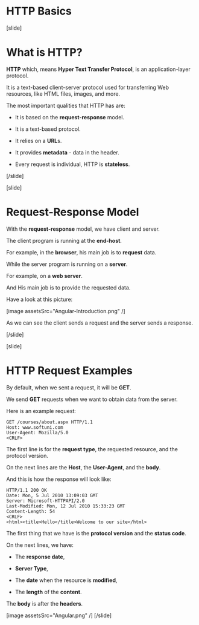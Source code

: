 # HTTP Basics

[slide]

# What is HTTP?

**HTTP** which, means **Hyper Text Transfer Protocol**, is an application-layer protocol.

It is a text\-based client\-server protocol used for transferring Web resources, like HTML files, images, and more.

The most important qualities that HTTP has are:

-  It is based on the **request-response** model.

-  It is a text\-based protocol.

-  It relies on a **URL**s.

-  It provides **metadata** \- data in the header.

-  Every request is individual, HTTP is **stateless**.

[/slide]

[slide]

# Request-Response Model

With the **request-response** model, we have client and server.

The client program is running at the **end-host**.

For example, in the **browser**, his main job is to **request** data.

While the server program is running on a **server**.

For example, on a **web server**.

And His main job is to provide the requested data.

Have a look at this picture:

[image assetsSrc="Angular-Introduction.png" /]

As we can see the client sends a request and the server sends a response.

[/slide]

[slide]

# HTTP Request Examples

By default, when we sent a request, it will be **GET**.

We send **GET** requests when we want to obtain data from the server.

Here is an example request:

```
GET /courses/about.aspx HTTP/1.1
Host: www.softuni.com
User-Agent: Mozilla/5.0
<CRLF>
```

The first line is for the **request type**, the requested resource, and the protocol version.

On the next lines are the **Host**, the **User-Agent**, and the **body**.

And this is how the response will look like:

```
HTTP/1.1 200 OK
Date: Mon, 5 Jul 2010 13:09:03 GMT
Server: Microsoft-HTTPAPI/2.0
Last-Modified: Mon, 12 Jul 2010 15:33:23 GMT
Content-Length: 54
<CRLF>
<html><title>Hello</title>Welcome to our site</html>
```

The first thing that we have is the **protocol version** and the **status code**.

On the next lines, we have:

-  The **response date**,

-  **Server Type**,

-  The **date** when the resource is **modified**,

-  The **length** of the **content**.

The **body** is after the **headers**.

[image assetsSrc="Angular.png" /]
[/slide]
